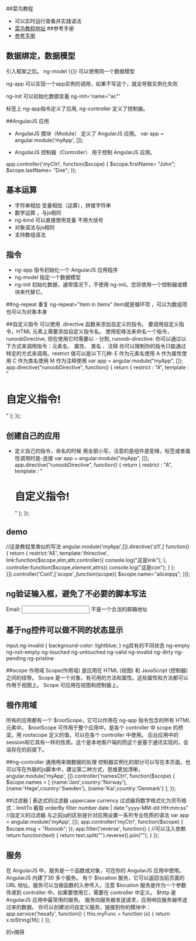 ##菜鸟教程
* 可以实时运行查看并实践语法
* [菜鸟教程地址](http://www.runoob.com/angularjs/angularjs-tutorial.html)
##参考手册
* [参考手册](http://www.runoob.com/angularjs/angularjs-reference.html)
## 数据绑定，数据模型
引入框架之后。
ng-model {{}} 可以使用同一个数据模型

ng-app 可以实现一个app实例的调用，如果不写这个，就会导致实例化失败

ng-init 可以初始化数据变量 ng-init='name="ac"'

标签上 ng-app指令定义了应用, ng-controller 定义了控制器。

##AngularJS 应用

* AngularJS 模块（Module） 定义了 AngularJS 应用。
var app = angular.module('myApp', []);


* AngularJS 控制器（Controller） 用于控制 AngularJS 应用。

app.controller('myCtrl', function($scope) {
    $scope.firstName= "John";
    $scope.lastName= "Doe";
});

## 基本运算
* 字符串相加
变量相加（运算），拼接字符串 
* 数学运算 ，与js相同
* ng-bind 可以直接使用变量 不用大括号
* 对象语法与js相同
* 支持数组语法

## 指令
* ng-app 指令初始化一个 AngularJS 应用程序
* ng-model 指定一个数据模型
* ng-init 初始化数据，通常情况下，不使用 ng-init。您将使用一个控制器或模块来代替它。

##ng-repeat 重复
ng-repeat="item in items"
item就是循环项 ，可以为数组项也可以为对象本身

##自定义指令
可以使用 .directive 函数来添加自定义的指令。
要调用自定义指令，HTML 元素上需要添加自定义指令名。
使用驼峰法来命名一个指令， runoobDirective, 但在使用它时需要以 - 分割, runoob-directive:
你可以通过以下方式来调用指令：元素名、 属性、 类名 、注释
你可以限制你的指令只能通过特定的方式来调用。restrict 值可以是以下几种:
E 作为元素名使用
A 作为属性使用
C 作为类名使用
M 作为注释使用
var app = angular.module("myApp", []);
app.directive("runoobDirective", function() {
    return {
        restrict : "A",
        template : "<h1>自定义指令!</h1>"
    };
});


## 创建自己的应用
* 定义自己的指令，命名的时候 用全部小写，注意的是组件是驼峰，标签或者属性调用时是-连接
var app = angular.module("myApp", []);
app.directive("runoobDirective", function() {
    return {
        restrict : "A",
        template : "<h1>自定义指令!</h1>"
    };
});


## demo
//这是教程里类似的写法
angular.module('myApp',[]).directive('zl1',[ function(){
  return {
    restrict:'AE',
    template:'thirective',
    link:function($scope,elm,attr,controller){
      console.log("这是link");
    },
    controller:function($scope,$element,$attrs){
      console.log("这是con");
    }
  };
}]).controller('Con1',['$scope',function($scope){
  $scope.name="aliceqqq";
}]);

## ng验证输入框，避免了不必要的脚本写法
<form ng-app="" name="myForm">
    Email:
    <input type="email" name="myAddress" ng-model="text">
    <span ng-show="myForm.myAddress.$error.email">不是一个合法的邮箱地址</span>
</form>

## 基于ng控件可以做不同的状态显示
input.ng-invalid {
    background-color: lightblue;
}
ng具有的不同状态
ng-empty
ng-not-empty
ng-touched
ng-untouched
ng-valid
ng-invalid
ng-dirty
ng-pending
ng-pristine


##scope 作用域
Scope(作用域) 是应用在 HTML (视图) 和 JavaScript (控制器)之间的纽带。
Scope 是一个对象，有可用的方法和属性。这些属性和方法都可以作用于视图上。
Scope 可应用在视图和控制器上。

## 根作用域
所有的应用都有一个 $rootScope，它可以作用在 ng-app 指令包含的所有 HTML 元素中。
$rootScope 可作用于整个应用中。是各个 controller 中 scope 的桥梁。用 rootscope 定义的值，可以在各个 controller 中使用。
后台应用中的session和它具有一样的性质。这个是本地客户端的而这个是基于通讯实现的，会话存在的前提下。

##ng-controller 通用用来做数据的处理
控制器实例化的部分可以写在本页面，也可以写在外联的js脚本中，建议第二种方式，思维更加清晰，
angular.module('myApp', []).controller('namesCtrl', function($scope) {
    $scope.names = [
        {name:'Jani',country:'Norway'},
        {name:'Hege',country:'Sweden'},
        {name:'Kai',country:'Denmark'}
    ];
});

##过滤器
| 表达式的过滤器 uppercase  currency 过滤器将数字格式化为货币格式：limitTo 截取 orderBy filter number date | date:"yyyy-MM-dd HH:mm:ss"
//自定义的过滤器  与之前jq的区别是针对应用设置一系列专业性质的语法
var app = angular.module('myApp', []);
app.controller('myCtrl', function($scope) {
    $scope.msg = "Runoob";
});
app.filter('reverse', function() { //可以注入依赖
    return function(text) {
        return text.split("").reverse().join("");
    }
});

## 服务
在 AngularJS 中，服务是一个函数或对象，可在你的 AngularJS 应用中使用。
AngularJS 内建了30 多个服务。
有个 $location 服务，它可以返回当前页面的 URL 地址。服务可以当做函数的入参传入，注意 $location 服务是作为一个参数传递到 controller 中。如果要使用它，需要在 controller 中定义。
$http 是 AngularJS 应用中最常用的服务。 服务向服务器发送请求，应用响应服务器传送过来的数据。
你可以创建访问自定义服务，链接到你的模块中：
app.service('hexafy', function() {
    this.myFunc = function (x) {
        return x.toString(16);
    }
});

的v搞得

